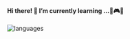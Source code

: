 #### Hi there! 🌱 I’m currently learning ...💼🎮🎈




![languages](https://github-readme-stats.vercel.app/api/top-langs/?username=abdimk&layout=compact)



<!--
**abdimk/abdimk** is a ✨ _special_ ✨ repository because its `README.md` (this file) appears on your GitHub profile.

Here are some ideas to get you started:

- 🔭 I’m currently working on ...
- 🌱 I’m currently learning ...
- 👯 I’m looking to collaborate on ...
- 🤔 I’m looking for help with ...
- 💬 Ask me about ...
- 📫 How to reach me: ...
- 😄 Pronouns: ...
- ⚡ Fun fact: ...
-->
